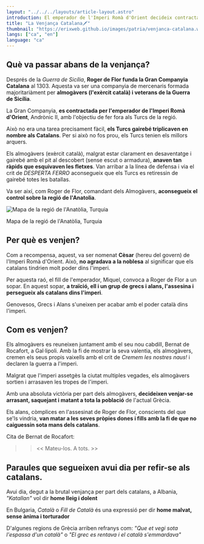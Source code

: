 ```yaml
---
layout: "../../../layouts/article-layout.astro"
introduction: El emperador de l'Imperi Romà d'Orient decideix contractar l'exèrcit de Roger de Flor per fer fora als Turcs de la regió. Roger de Flor i el seu exèrcit, sota el crit de "Desperta Ferro", sembra el caos i guanya la batalla. El que no esperava Roger de Flor era que l'emperador de l'Imperi Romà d'Orient, li trairia.
title: "La Venjança Catalana🗡️"
thumbnail: "https://erixweb.github.io/images/patria/venjanca-catalana.webp"
langs: ["ca", "en"]
language: "ca"
---
```


## Què va passar abans de la venjança?

Després de la _Guerra de Sicília_, **Roger de Flor funda la Gran Companyia Catalana** al 1303. Aquesta va ser una companyia de mercenaris formada majoritariàment per **almogàvers (l'exèrcit català) i veterans de la Guerra de Sicília**.

La Gran Companyia, **es contractada per l'emperador de l'Imperi Romà d'Orient**, Andrònic II, amb l'objectiu de fer fora als Turcs de la regió.

Això no era una tarea precisament fàcil, **els Turcs gairebé triplicaven en nombre als Catalans**. Per si això no fos prou, els Turcs tenien els millors arquers.

Els almogàvers (exèrcit català), malgrat estar clarament en desaventatge i gairebé amb el pit al descobert (sense escut o armadura), **anaven tan ràpids que esquivaven les fletxes**. Van arribar a la línea de defensa i via el crit de _DESPERTA FERRO_ aconsegueix que els Turcs es retiressin de gairebé totes les batallas.

Va ser així, com Roger de Flor, comandant dels Almogàvers, **aconsegueix el control sobre la regió de l'Anatolia**.

<div class="w-fit">
    <img data-src="https://erixweb.github.io/images/patria/anatolia.webp" alt="Mapa de la regió de l'Anatòlia, Turquia" class="h-auto" style="aspect-ratio: 199/100" />
    <p class="text-gray-500">
        Mapa de la regió de l'Anatòlia, Turquia
    </p>
</div>

## Per què es venjen?

Com a recompensa, aquest, va ser nomenat **Cèsar** (hereu del govern) de l'Imperi Romà d'Orient. Això, **no agradava a la noblesa** al significar que els catalans tindrien molt poder dins l'imperi.

Per aquesta raó, el fill de l'emperador, Miquel, convoca a Roger de Flor a un sopar. En aquest sopar, **a traïció, ell i un grup de grecs i alans, l'assesina i persegueix als catalans dins l'imperi**.

Genovesos, Grecs i Alans s'uneixen per acabar amb el poder català dins l'imperi.

## Com es venjen?

Els almogàvers es reuneixen juntament amb el seu nou cabdill, Bernat de Rocafort, a Gal·lipoli. Amb la fi de mostrar la seva valentia, els almogàvers, cremen els seus propis vaixells amb el crit de _Cremem les nostres naus!_ i declaren la guerra a l'imperi.

Malgrat que l'imperi assetgès la ciutat multiples vegades, els almogàvers sortien i arrasaven les tropes de l'imperi.

Amb una absoluta victòria per part dels almogàvers, **decideixen venjar-se arrasant, saquejant i matant a tota la població** de l'actual Grècia.

Els alans, còmplices en l'assesinat de Roger de Flor, conscients del que se'ls vindria, **van matar a les seves pròpies dones i fills amb la fi de que no caiguessin sota mans dels catalans**.

Cita de Bernat de Rocafort:

> > << Mateu-los. A tots. >>

## Paraules que segueixen avui dia per refir-se als catalans.

Avui dia, degut a la brutal venjança per part dels catalans, a Albania, _"Katallan"_ vol dir **home lleig i dolent**

En Bulgaria, _Català_ o _Fill de Català_ és una expressió per dir **home malvat, sense ànima i torturador**

D'algunes regions de Grècia arriben refranys com: _"Que et vegi sota l'espassa d'un català"_ o _"El grec es rentava i el català s'emmardava"_
